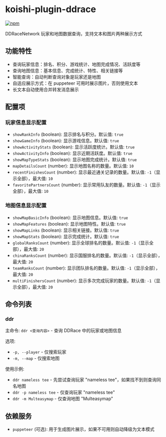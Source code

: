 # koishi-plugin-ddrace

[![npm](https://img.shields.io/npm/v/koishi-plugin-ddrace?style=flat-square)](https://www.npmjs.com/package/koishi-plugin-ddrace)

DDRaceNetwork 玩家和地图数据查询，支持文本和图片两种展示方式

## 功能特性

- 查询玩家信息：排名、积分、游戏统计、地图完成情况、活跃度等
- 查询地图信息：基本信息、完成统计、特性、相关链接等
- 智能查询：自动判断查询对象是玩家还是地图
- 自适应展示方式：在 puppeteer 可用时展示图片，否则使用文本
- 长文本自动使用合并转发消息展示

## 配置项

### 玩家信息显示配置

- `showRankInfo` (boolean): 显示排名与积分。默认值: `true`
- `showGameInfo` (boolean): 显示游戏信息。默认值: `true`
- `showActivityStats` (boolean): 显示活跃度统计。默认值: `true`
- `showActivityInfo` (boolean): 显示近期活跃度。默认值: `true`
- `showMapTypeStats` (boolean): 显示地图完成统计。默认值: `true`
- `mapDetailsCount` (number): 显示地图名称的数量。默认值: `10`
- `recentFinishesCount` (number): 显示最近通关记录的数量。默认值: `-1`（显示全部），最大值: `10`
- `favoritePartnersCount` (number): 显示常用队友的数量。默认值: `-1`（显示全部），最大值: `10`

### 地图信息显示配置

- `showMapBasicInfo` (boolean): 显示地图信息。默认值: `true`
- `showMapFeatures` (boolean): 显示地图特性。默认值: `true`
- `showMapLinks` (boolean): 显示相关链接。默认值: `true`
- `showMapStats` (boolean): 显示完成统计。默认值: `true`
- `globalRanksCount` (number): 显示全球排名的数量。默认值: `-1`（显示全部），最大值: `20`
- `chinaRanksCount` (number): 显示国服排名的数量。默认值: `-1`（显示全部），最大值: `20`
- `teamRanksCount` (number): 显示团队排名的数量。默认值: `-1`（显示全部），最大值: `20`
- `multiFinishersCount` (number): 显示多次完成玩家的数量。默认值: `-1`（显示全部），最大值: `20`

## 命令列表

### ddr

主命令: `ddr <查询内容>` - 查询 DDRace 中的玩家或地图信息

选项:

- `-p, --player` - 仅搜索玩家
- `-m, --map` - 仅搜索地图

使用示例:

- `ddr nameless tee` - 先尝试查询玩家 "nameless tee"，如果找不到则查询同名地图
- `ddr -p nameless tee` - 仅查询玩家 "nameless tee"
- `ddr -m Multeasymap` - 仅查询地图 "Multeasymap"

## 依赖服务

- `puppeteer` (可选): 用于生成图片展示，如果不可用则自动降级为文本模式
